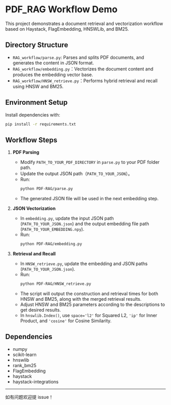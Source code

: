 # PDF_RAG Workflow Demo

This project demonstrates a document retrieval and vectorization workflow based on Haystack, FlagEmbedding, HNSWLib, and BM25.

## Directory Structure

- `RAG_workflow/parse.py`: Parses and splits PDF documents, and generates the content in JSON format.
- `RAG_workflow/embedding.py`：Vectorizes the document content and produces the embedding vector base.
- `RAG_workflow/HNSW_retrieve.py`：Performs hybrid retrieval and recall using HNSW and BM25.

## Environment Setup

Install dependencies with:

```bash
pip install -r requirements.txt
```

## Workflow Steps

1. **PDF Parsing**
   - Modify `PATH_TO_YOUR_PDF_DIRECTORY` in `parse.py` to your PDF folder path.
   - Update the output JSON path（`PATH_TO_YOUR_JSON`）。
   - Run:
     ```bash
     python PDF-RAG/parse.py
     ```
   - The generated JSON file will be used in the next embedding step.

2. **JSON Vectorization**
   - In `embedding.py`, update the input JSON path (`PATH_TO_YOUR_JSON.json`) and the output embedding file path (`PATH_TO_YOUR_EMBEDDING.npy`).
   - Run:
     ```bash
     python PDF-RAG/embedding.py
     ```

3. **Retrieval and Recall**
   - In `HNSW_retrieve.py`, update the embedding and JSON paths (`PATH_TO_YOUR_JSON.json`).
   - Run:
     ```bash
     python PDF-RAG/HNSW_retrieve.py
     ```
   - The script will output the construction and retrieval times for both HNSW and BM25, along with the merged retrieval results.
   - Adjust HNSW and BM25 parameters according to the descriptions to get desired results.
   - In `hnswlib.Index()`, use `space='l2'` for Squared L2, `'ip'` for Inner Product, and `'cosine'` for Cosine Similarity.

## Dependencies

- numpy
- scikit-learn
- hnswlib
- rank_bm25
- FlagEmbedding
- haystack
- haystack-integrations



---

如有问题欢迎提 issue！
